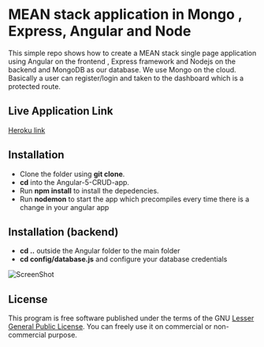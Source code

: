 #  MEAN stack application in Mongo , Express, Angular and Node

This simple repo shows how to create a MEAN stack single page 
application using Angular on the frontend , Express framework and Nodejs on the backend and MongoDB as our database. We use Mongo on the cloud. Basically a user can register/login and taken to the dashboard which is a protected route.

## Live Application Link
[Heroku link](https://stormy-earth-31861.herokuapp.com/)

## Installation
* Clone the folder using **git clone**.
* **cd** into the Angular-5-CRUD-app.
* Run **npm install** to install the depedencies.
* Run **nodemon** to start the app which precompiles every time there is a change in your angular app

## Installation (backend)
* **cd ..** outside the Angular folder to the main folder
* **cd config/database.js** and configure your database credentials

![ScreenShot](https://raw.github.com/Patwan/mean-app-angular-express-node/master/screenshot.png)


## License
This program is free software published under the terms of the GNU [Lesser General Public License](http://www.gnu.org/copyleft/lesser.html).
You can freely use it on commercial or non-commercial purpose.
